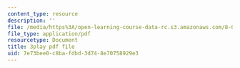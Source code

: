 ```yaml
---
content_type: resource
description: ''
file: /media/https%3A/open-learning-course-data-rc.s3.amazonaws.com/8-03sc-physics-iii-vibrations-and-waves-fall-2016/7e73bee0c8bafdbd3d748e70758929e3_TjxR7lAwWhI.pdf
file_type: application/pdf
resourcetype: Document
title: 3play pdf file
uid: 7e73bee0-c8ba-fdbd-3d74-8e70758929e3
---
```

